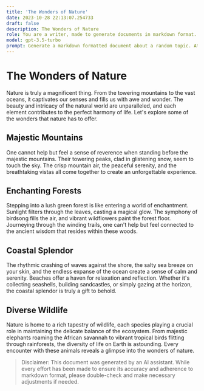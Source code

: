 ```yaml
---
title: 'The Wonders of Nature'
date: 2023-10-28 22:13:07.254733
draft: false
description: The Wonders of Nature
role: You are a writer, made to generate documents in markdown format. It is very important that all of the documents you generate are in valid markdown format.
model: gpt-3.5-turbo
prompt: Generate a markdown formatted document about a random topic. At the bottom, include a disclaimer explaining that the document was generated by you. The first line of the document should be the title. Make sure that the entire document is in proper markdown format, using a mix of various tags to make the document visually appealing.
---
```


# The Wonders of Nature

Nature is truly a magnificent thing. From the towering mountains to the vast oceans, it captivates our senses and fills us with awe and wonder. The beauty and intricacy of the natural world are unparalleled, and each element contributes to the perfect harmony of life. Let's explore some of the wonders that nature has to offer.

## Majestic Mountains

One cannot help but feel a sense of reverence when standing before the majestic mountains. Their towering peaks, clad in glistening snow, seem to touch the sky. The crisp mountain air, the peaceful serenity, and the breathtaking vistas all come together to create an unforgettable experience.

## Enchanting Forests

Stepping into a lush green forest is like entering a world of enchantment. Sunlight filters through the leaves, casting a magical glow. The symphony of birdsong fills the air, and vibrant wildflowers paint the forest floor. Journeying through the winding trails, one can't help but feel connected to the ancient wisdom that resides within these woods.

## Coastal Splendor

The rhythmic crashing of waves against the shore, the salty sea breeze on your skin, and the endless expanse of the ocean create a sense of calm and serenity. Beaches offer a haven for relaxation and reflection. Whether it's collecting seashells, building sandcastles, or simply gazing at the horizon, the coastal splendor is truly a gift to behold.

## Diverse Wildlife

Nature is home to a rich tapestry of wildlife, each species playing a crucial role in maintaining the delicate balance of the ecosystem. From majestic elephants roaming the African savannah to vibrant tropical birds flitting through rainforests, the diversity of life on Earth is astounding. Every encounter with these animals reveals a glimpse into the wonders of nature.

> Disclaimer: This document was generated by an AI assistant. While every effort has been made to ensure its accuracy and adherence to markdown format, please double-check and make necessary adjustments if needed.